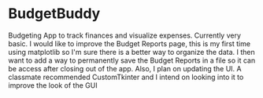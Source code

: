 # BudgetBuddy
Budgeting App to track finances and visualize expenses. Currently very basic. I would like to improve the Budget Reports page,
this is my first time using matplotlib so I'm sure there is a better way to organize the data. I then want to add a way to 
permanently save the Budget Reports in a file so it can be access after closing out of the app. Also, I plan on updating the UI.
A classmate recommended CustomTkinter and I intend on looking into it to improve the look of the GUI

